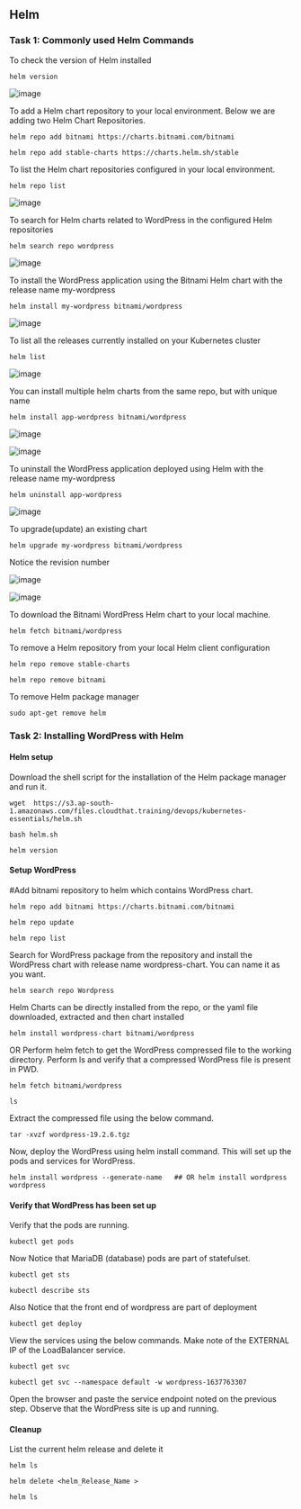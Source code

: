 ## Helm

### Task 1:  Commonly used Helm Commands

To check the version of Helm installed
```
helm version
```
![image](https://github.com/user-attachments/assets/5046f1d4-9852-4bd3-ad7a-29657fe898c9)


To add a Helm chart repository to your local environment. Below we are adding two Helm Chart Repositories.
```
helm repo add bitnami https://charts.bitnami.com/bitnami 
```
```
helm repo add stable-charts https://charts.helm.sh/stable
```
To list the Helm chart repositories configured in your local environment.
```
helm repo list
```
![image](https://github.com/user-attachments/assets/ef243759-863c-4977-9bb3-0eea3da0b665)


To search for Helm charts related to WordPress in the configured Helm repositories
```
helm search repo wordpress
```
![image](https://github.com/user-attachments/assets/e264bd08-316b-46dc-83f0-725ac4b03960)

To install the WordPress application using the Bitnami Helm chart with the release name my-wordpress
```
helm install my-wordpress bitnami/wordpress
```
![image](https://github.com/user-attachments/assets/c53bf031-dbcf-4e41-b864-070e665f745a)

To list all the releases currently installed on your Kubernetes cluster
```
helm list
```
![image](https://github.com/user-attachments/assets/5f38ada0-d113-4172-9c34-7df08b08005b)

You can install multiple helm charts from the same repo, but with unique name
```
helm install app-wordpress bitnami/wordpress
```
![image](https://github.com/user-attachments/assets/4292aae2-bfc9-4327-97f9-70a7db03564a)

![image](https://github.com/user-attachments/assets/c018071f-d7c5-4fb6-8f03-0be1f024a9cb)


To uninstall the WordPress application deployed using Helm with the release name my-wordpress
```
helm uninstall app-wordpress
```
![image](https://github.com/user-attachments/assets/c4a2e037-7e7b-49d9-90dd-9a879af404fc)

To upgrade(update) an existing chart
```
helm upgrade my-wordpress bitnami/wordpress
```
Notice the revision number

![image](https://github.com/user-attachments/assets/b9c7ff52-174f-49cd-8894-3eaa5722fdf4)

![image](https://github.com/user-attachments/assets/cdfad5e3-7732-4516-bd04-0fac913e48ec)


To download the Bitnami WordPress Helm chart to your local machine.
```
helm fetch bitnami/wordpress
```
To remove a Helm repository from your local Helm client configuration
```
helm repo remove stable-charts
```
```
helm repo remove bitnami
```
To remove Helm package manager
```
sudo apt-get remove helm
```

### Task 2:  Installing WordPress with Helm

#### Helm setup

Download the shell script for the installation of the Helm package manager and run it.
```
wget  https://s3.ap-south-1.amazonaws.com/files.cloudthat.training/devops/kubernetes-essentials/helm.sh
```
```
bash helm.sh
```
```
helm version
```

#### Setup WordPress
#Add bitnami repository to helm which contains WordPress chart.
```
helm repo add bitnami https://charts.bitnami.com/bitnami
```
```
helm repo update
```
```
helm repo list
```

Search for WordPress package from the repository and install the WordPress chart with release name wordpress-chart. You can name it as you want.
```
helm search repo Wordpress
```
Helm Charts can be directly installed from the repo, or the yaml file downloaded, extracted and then chart installed
```
helm install wordpress-chart bitnami/wordpress
```
OR Perform helm fetch to get the WordPress compressed file to the working directory. Perform ls and verify that a compressed WordPress file is present in PWD.
```
helm fetch bitnami/wordpress
```
```
ls
``` 
Extract the compressed file using the below command.
```
tar -xvzf wordpress-19.2.6.tgz
```
Now, deploy the WordPress using helm install command.  This will set up the pods and services for WordPress.
```
helm install wordpress --generate-name   ## OR helm install wordpress wordpress
``` 
#### Verify that WordPress has been set up 
Verify that the pods are running.
```
kubectl get pods
```
Now Notice that MariaDB (database) pods are part of statefulset.
```
kubectl get sts
```
```
kubectl describe sts
```
Also Notice that the front end of wordpress are part of deployment
```
kubectl get deploy
```
View the services using the below commands. Make note of the EXTERNAL IP of the LoadBalancer service.
```
kubectl get svc
```
```
kubectl get svc --namespace default -w wordpress-1637763307
``` 
Open the browser and paste the service endpoint noted on the previous step. Observe that the WordPress site is up and running.

#### Cleanup
List the current helm release and delete it
```
helm ls
```
```
helm delete <helm_Release_Name >
```
```
helm ls
```
 
 
